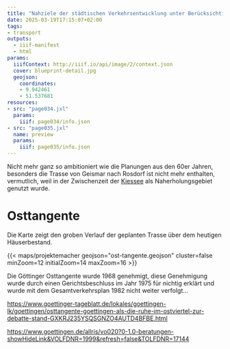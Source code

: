 ```yaml
---
title: "Nahziele der städtischen Verkehrsentwicklung unter Berücksichtigung des fließenden und ruhenden Verkehrs"
date: 2025-03-19T17:15:07+02:00
tags:
- transport
outputs:
  - iiif-manifest
  - html
params:
  iiifContext: http://iiif.io/api/image/2/context.json
  cover: blueprint-detail.jpg
  geojson:
    coordinates:
    - 9.942461
    - 51.537681
resources:
- src: "page034.jxl"
  params:
    iiif: page034/info.json
- src: "page035.jxl"
  name: preview
  params:
    iiif: page035/info.json
---
```



<!--more-->

Nicht mehr ganz so ambitioniert wie die Planungen aus den 60er Jahren, besonders die Trasse von Geismar nach Rosdorf ist nicht mehr enthalten, vermutlich, weil in der Zwischenzeit der [Kiessee](https://de.wikipedia.org/wiki/G%C3%B6ttinger_Kiessee) als Naherholungsgebiet genutzt wurde.

# Osttangente

Die Karte zeigt den groben Verlauf der geplanten Trasse über dem heutigen Häuserbestand.

{{< maps/projektemacher geojson="ost-tangente.geojson" cluster=false minZoom=12 initialZoom=14 maxZoom=16 >}}

Die Göttinger Osttangente wurde 1968 genehmigt, diese Genehmigung wurde durch einen Gerichtsbeschluss im Jahr 1975 für nichtig erklärt und wurde mit dem Gesamtverkehrsplan 1982 nicht weiter verfolgt...

https://www.goettinger-tageblatt.de/lokales/goettingen-lk/goettingen/osttangente-goettingen-als-die-ruhe-im-ostviertel-zur-debatte-stand-GXKRJ235YSQSGNZO4AUTD4BFBE.html


https://www.goettingen.de/allris/vo020?0-1.0-beratungen-showHideLink&VOLFDNR=1999&refresh=false&TOLFDNR=17144
